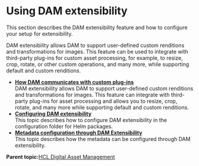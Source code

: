 # Using DAM extensibility

This section describes the DAM extensibility feature and how to configure your setup for extensibility.

DAM extensibility allows DAM to support user-defined custom renditions and transformations for images. This feature can be used to integrate with third-party plug-ins for custom asset processing, for example, to resize, crop, rotate, or other custom operations, and many more, while supporting default and custom renditions.

-   **[How DAM communicates with custom plug-ins](../containerization/dam_plugin_communication.md)**  
DAM extensibility allows DAM to support user-defined custom renditions and transformations for images. This feature can integrate with third-party plug-ins for asset processing and allows you to resize, crop, rotate, and many more while supporting default and custom renditions.
-   **[Configuring DAM extensibility](../containerization/configure_dam_extensibility.md)**  
This topic describes how to configure DAM extensibility in the configuration folder for Helm packages.
-   **[Metadata configuration through DAM Extensibility](../containerization/configure_dam_Metadata_configuration.md)**  
This topic describes how the metadata can be configured through DAM extensibility.

**Parent topic:**[HCL Digital Asset Management](../digital_asset_mgmt/digital_asset_mgmt_overview.md)

